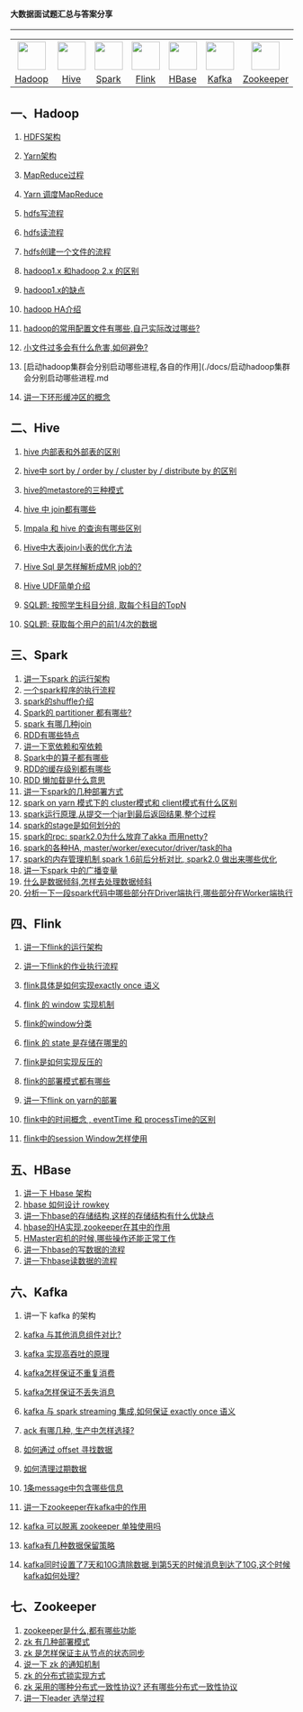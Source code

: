 
#### 大数据面试题汇总与答案分享

------

<table>
    <tr>
     <th><img width="50px" src="./pictures/hadoop.jpg"></th>
     <th><img width="50px" src="./pictures/hive.jpg"></th>
     <th><img width="50px" src="./pictures/spark.jpg"></th>
     <th><img width="50px" src="./pictures/flink.png"></th>
     <th><img width="50px" src="./pictures/hbase.png"></th>
     <th><img width="50px" src="./pictures/kafka.png"></th>
     <th><img width="50px" src="./pictures/zookeeper.jpg"></th>
    </tr>
<tr>
  <td align="center"><a href="#一hadoop">Hadoop</a></td>
  <td align="center"><a href="#二hive">Hive</a></td>
  <td align="center"><a href="#三spark">Spark</a></td>
  <td align="center"><a href="#四flink">Flink</a></td>
  <td align="center"><a href="#五hbase">HBase</a></td>
  <td align="center"><a href="#六kafka">Kafka</a></td>
  <td align="center"><a href="#七zookeeper">Zookeeper</a></td>
</tr>
    </table>


## 一、Hadoop

1. [HDFS架构](./docs/HDFS架构.md)

2. [Yarn架构](./docs/Yarn架构.md)

3. [MapReduce过程](./docs/MapReduce过程.md)

4. [Yarn 调度MapReduce](./docs/Yarn调度MapReduce.md)

5. [hdfs写流程](./docs/hdfs写流程.md)

6. [hdfs读流程](./docs/hdfs读流程.md)

7. [hdfs创建一个文件的流程](./docs/hdfs创建一个文件的流程.md)

8. [hadoop1.x 和hadoop 2.x 的区别](./docs/hadoop1.x和hadoop2.x的区别.md)

9. [hadoop1.x的缺点](./docs/hadoop1.x的缺点.md)

10. [hadoop HA介绍](./docs/hadoopHA介绍.md)

11. [hadoop的常用配置文件有哪些,自己实际改过哪些?](./docs/hadoop的常用配置文件有哪些.md)

12. [小文件过多会有什么危害,如何避免?](./docs/小文件过多会有什么危害.md)

13. [启动hadoop集群会分别启动哪些进程,各自的作用](./docs/启动hadoop集群会分别启动哪些进程.md

14. [讲一下环形缓冲区的概念](./docs讲一下环形缓冲区的概念.md)
    

## 二、Hive

1. [hive 内部表和外部表的区别](./docs/hive内部表和外部表的区别.md)

2. [hive中 sort by / order by / cluster by / distribute by 的区别](./docs/hive四种排序方式的区别.md)

3. [hive的metastore的三种模式](./docs/hive的metastore的三种模式.md)

4. [hive 中 join都有哪些](./docs/hive中join都有哪些.md)

5. [Impala 和 hive 的查询有哪些区别](./docs/Impala和hive的查询有哪些区别.md)

6. [Hive中大表join小表的优化方法](./docs/Hive中大表join小表的优化方法.md)

7. [Hive Sql 是怎样解析成MR job的?](./docs/HiveToMR.md)

8. [Hive UDF简单介绍](./docs/HiveUDF简单介绍.md)

9. [SQL题: 按照学生科目分组, 取每个科目的TopN](./docs/按照学生科目取每个科目的TopN.md)

10. [SQL题: 获取每个用户的前1/4次的数据](./docs/获取每个用户的前1/4次的数据.md)

    

## 三、Spark

1. [讲一下spark 的运行架构](./docs/讲一下spark的运行架构.md)
2. [一个spark程序的执行流程](./docs/一个spark程序的执行流程.md)
3. [spark的shuffle介绍](./docs/spark的shuffle介绍.md)
4. [Spark的 partitioner 都有哪些?](./docs/Spark的partitioner都有哪些.md)
5. [spark 有哪几种join](./docs/spark有哪几种join.md)
6. [RDD有哪些特点](./docs/RDD有哪些特点.md)
7. [讲一下宽依赖和窄依赖](./docs/讲一下宽依赖和窄依赖.md)
8. [Spark中的算子都有哪些](./docs/Spark中的算子都有哪些.md)
9. [RDD的缓存级别都有哪些](./docs/RDD的缓存级别都有哪些.md)
10. [RDD 懒加载是什么意思](./docs/RDD懒加载是什么意思.md)
11. [讲一下spark的几种部署方式](./docs/讲一下spark的几种部署方式.md)
12. [spark on yarn 模式下的 cluster模式和 client模式有什么区别](./docs/spark中cluster模式和client模式有什么区别.md)
13. [spark运行原理,从提交一个jar到最后返回结果,整个过程](./docs/spark从提交一个jar到最后返回结果.md)
14. [spark的stage是如何划分的](./docs/spark的stage是如何划分的.md)
15. [spark的rpc: spark2.0为什么放弃了akka 而用netty?](./docs/spark2.0为什么放弃了akka而用netty.md)
16. [spark的各种HA,  master/worker/executor/driver/task的ha](./docs/spark的各种HA.md)
17. [spark的内存管理机制,spark 1.6前后分析对比, spark2.0 做出来哪些优化](./docs/spark的内存管理机制.md)
18. [讲一下spark 中的广播变量](./docs/spark中的广播变量.md)
19. [什么是数据倾斜,怎样去处理数据倾斜](./docs/怎样去处理数据倾斜.md)
20. [分析一下一段spark代码中哪些部分在Driver端执行,哪些部分在Worker端执行](./docs/分析一下一段spark代码中哪些部分在Driver端执行.md)

## 四、Flink

1. [讲一下flink的运行架构](./docs/讲一下flink的运行架构.md)

2. [讲一下flink的作业执行流程](./docs/讲一下flink的作业执行流程.md)

3. [flink具体是如何实现exactly once 语义](./docs/flink具体是如何实现exactlyonce语义.md)

4. [flink 的 window 实现机制](./docs/flink的window实现机制.md)

5. [flink的window分类](./docs/flink的window分类.md)

6. [flink 的 state 是存储在哪里的](./docs/flink的state是存储在哪里的.md)

7. [flink是如何实现反压的](./docs/flink是如何实现反压的.md)

8. [flink的部署模式都有哪些](./docs/flink的部署模式都有哪些.md)

9. [讲一下flink on yarn的部署](./docs/讲一下flinkonyarn的部署.md)

10. [flink中的时间概念 , eventTime 和 processTime的区别](./docs/flink中的时间概念.md)

11. [flink中的session Window怎样使用](./docs/flink中的sessionWindow怎样使用.md)

    


## 五、HBase

1. [讲一下 Hbase 架构](./docs/讲一下Hbase架构.md)
2. [hbase 如何设计 rowkey](./docs/hbase如何设计rowkey.md)
3. [讲一下hbase的存储结构,这样的存储结构有什么优缺点](./docs/讲一下hbase的存储结构.md)
4. [hbase的HA实现,zookeeper在其中的作用](./docs/hbase的HA实现.md)
5. [HMaster宕机的时候,哪些操作还能正常工作](./docs/HMaster宕机.md)
6. [讲一下hbase的写数据的流程](./docs/讲一下hbase的写数据的流程.md)
7. [讲一下hbase读数据的流程](./docs/讲一下hbase读数据的流程.md)

## 六、Kafka

1. 讲一下 kafka 的架构

2. [kafka 与其他消息组件对比?](./docs/kafka与其他消息组件对比.md)

3. [kafka 实现高吞吐的原理](./docs/kafka实现高吞吐的原理.md)

4. [kafka怎样保证不重复消费](./docs/kafka怎样保证不重复消费.md)

5. [kafka怎样保证不丢失消息](./docs/kafka怎样保证不丢失消息.md)

6. [kafka 与 spark streaming 集成,如何保证 exactly once 语义](./docs/kafka与sparkstreaming集成.md)

7. [ack 有哪几种, 生产中怎样选择?](./docs/ack有哪几种.md)

8. [如何通过 offset 寻找数据](./docs/如何通过offset寻找数据.md)

9. [如何清理过期数据](./docs/如何清理过期数据.md)

10. [1条message中包含哪些信息](./docs/1条message中包含哪些信息.md)

11. [讲一下zookeeper在kafka中的作用](./docs/讲一下zookeeper在kafka中的作用.md)

12. [kafka 可以脱离 zookeeper 单独使用吗](./docs/kafka可以脱离zookeeper单独使用吗.md)

13. [kafka有几种数据保留策略](./docs/kafka有几种数据保留策略.md)

14. [kafka同时设置了7天和10G清除数据,到第5天的时候消息到达了10G,这个时候kafka如何处理?](./docs/kafka同时设置了7天和10G清除数据.md)

    

## 七、Zookeeper

1. [zookeeper是什么,都有哪些功能](./docs/zookeeper是什么.md)
2. [zk 有几种部署模式](./docs/zk有几种部署模式.md)
3. [zk 是怎样保证主从节点的状态同步](./docs/zk是怎样保证主从节点的状态同步.md)
4. [说一下 zk 的通知机制](./docs/说一下zk的通知机制.md)
5. [zk 的分布式锁实现方式](./docs/zk的分布式锁实现方式.md)
6. [zk 采用的哪种分布式一致性协议? 还有哪些分布式一致性协议](./docs/大数据生态圈还有哪些选举协议.md)
7. [讲一下leader 选举过程](./docs/讲一下leader选举过程.md)

